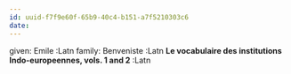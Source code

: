 ```yaml
---
id: uuid-f7f9e60f-65b9-40c4-b151-a7f5210303c6
date: 
---
```


given: Emile :Latn
family: Benveniste :Latn
**Le vocabulaire des institutions Indo-europeennes, vols. 1 and 2** :Latn